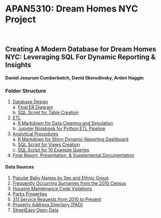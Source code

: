# APAN5310: Dream Homes NYC Project
<br>

## Creating A Modern Database for Dream Homes NYC: Leveraging SQL For Dynamic Reporting & Insights <br> 
#### Daniel Jesurum Cumberbatch, David Skorodinsky, Arden Haggin <br>

### Folder Structure <br> 
1. [Database Design](https://github.com/ardenhaggin/APAN5310-NYC-Dream-Homes-Project/tree/main/Database%20Design) <br>
  a. [Final ER Diagram](https://github.com/ardenhaggin/APAN5310-NYC-Dream-Homes-Project/blob/main/Database%20Design/Final%20ER%20Diagram.pdf) <br>
  b. [SQL Script for Table Creation](https://github.com/ardenhaggin/APAN5310-NYC-Dream-Homes-Project/blob/main/Database%20Design/tables.sql) <br>
3. [ETL](https://github.com/ardenhaggin/APAN5310-NYC-Dream-Homes-Project/tree/main/ETL) <br>
  a. [R Markdown for Data Cleaning and Simulation](https://github.com/ardenhaggin/APAN5310-NYC-Dream-Homes-Project/blob/main/ETL/DataCleaning_Simulation.Rmd) <br>
  b. [Jupyter Notebook for Python ETL Pipeline](https://github.com/ardenhaggin/APAN5310-NYC-Dream-Homes-Project/blob/main/ETL/ETL%20Pipeline.ipynb) <br>
4. [Analytical Procedures](https://github.com/ardenhaggin/APAN5310-NYC-Dream-Homes-Project/tree/main/Analytical%20Procedures) <br>
  a. [R Markdown for Shiny Dynamic Reporting Dashboard](https://github.com/ardenhaggin/APAN5310-NYC-Dream-Homes-Project/blob/main/Analytical%20Procedures/Dynamic%20Reporting%20Dashboard%20(C%20Suite).Rmd) <br>
  b. [SQL Script for Views Creation](https://github.com/ardenhaggin/APAN5310-NYC-Dream-Homes-Project/blob/main/Analytical%20Procedures/Views%20(Analysts).sql) <br>
  c. [SQL Script for 10 Example Queries](https://github.com/ardenhaggin/APAN5310-NYC-Dream-Homes-Project/blob/main/Analytical%20Procedures/10%20Queries%20(Analysts).sql)
5. [Final Report, Presentation, & Supplemental Documentation](https://github.com/ardenhaggin/APAN5310-NYC-Dream-Homes-Project/tree/main/Final%20Report%2C%20Presentation%2C%20%26%20Supplemental%20Documentation)

#### Data Sources

1. [Popular Baby Names by Sex and Ethnic Group](https://catalog.data.gov/dataset/popular-baby-names/resource/02e8f55e-2157-4cb2-961a-2aabb75cbc8b)
2. [Frequently Occurring Surnames from the 2010 Census](https://www.census.gov/topics/population/genealogy/data/2010_surnames.html)
3. [Housing Maintenance Code Violations](https://data.cityofnewyork.us/Housing-Development/Housing-Maintenance-Code-Violations/wvxf-dwi5/about_data)
4. [Parks Properties](https://data.cityofnewyork.us/Recreation/Parks-Properties/enfh-gkve/about_data)
5. [311 Service Requests from 2010 to Present](https://data.cityofnewyork.us/Social-Services/311-Service-Requests-from-2010-to-Present/erm2-nwe9/about_data)
6. [Property Address Directory (PAD)](https://www.nyc.gov/content/planning/pages/resources/datasets/pad)
7. [StreetEasy Open Data](https://streeteasy.com/blog/data-dashboard/[object%20Object]?agg=Total&metric=Inventory&type=Sales&bedrooms=Any%20Bedrooms&property=Any%20Property%20Type&minDate=2010-01-01&maxDate=2025-07-01&area=Flatiron,Brooklyn%20Heights)




